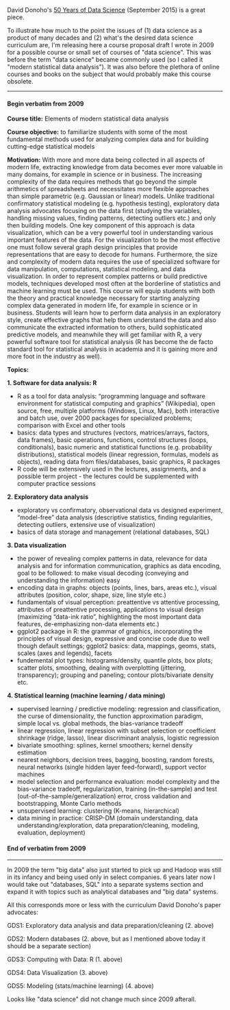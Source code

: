
David Donoho's [50 Years of Data Science](https://dl.dropboxusercontent.com/u/23421017/50YearsDataScience.pdf) 
(September 2015) is a great piece. 

To illustrate how much to the point the issues of 
(1) data science as a product of many decades and
(2) what's the desired data science curriculum 
are, I'm releasing here a course proposal draft I wrote in 2009 for a possible
course or small set of courses of "data science". This was before the term "data science" became commonly
used (so I called it "modern statistical data analysis"). It was also before the plethora of online 
courses and books on the subject that would probably make this course obsolete.

-----------------

#### Begin verbatim from 2009

**Course title:** Elements of modern statistical data analysis

**Course objective:** to familiarize students with some of the most fundamental methods used for analyzing complex data and for building cutting-edge statistical models

**Motivation:** With more and more data being collected in all aspects of modern life, extracting knowledge from data becomes ever more valuable in many domains, for example in science or in business. The increasing complexity of the data requires methods that go beyond the simple arithmetics of spreadsheets and necessitates more flexible approaches than simple parametric (e.g. Gaussian or linear) models. Unlike traditional confirmatory statistical modeling (e.g. hypothesis testing), exploratory data analysis advocates focusing on the data first (studying the variables, handling missing values, finding patterns, detecting outliers etc.) and only then building models. One key component of this approach is data visualization, which can be a very powerful tool in understanding various important features of the data. For the visualization to be the most effective one must follow several graph design principles that provide representations that are easy to decode for humans. Furthermore, the size and complexity of modern data requires the use of specialized software for data manipulation, computations, statistical modeling, and data visualization. In order to represent complex patterns or build predictive models, techniques developed most often at the borderline of statistics and machine learning must be used. This course will equip students with both the theory and practical knowledge necessary for starting analyzing complex data generated in modern life, for example in science or in business. Students will learn how to perform data analysis in an exploratory style, create effective graphs that help them understand the data and also communicate the extracted information to others, build sophisticated predictive models, and meanwhile they will get familiar with R, a very powerful software tool for statistical analysis (R has become the de facto standard tool for statistical analysis in academia and it is gaining more and more foot in the industry as well).

**Topics:**

**1. Software for data analysis: R**

- R as a tool for data analysis: “programming language and software environment for statistical computing and graphics” (Wikipedia), open source, free, multiple platforms (Windows, Linux, Mac), both interactive and batch use, over 2000 packages for specialized problems; comparison with Excel and other tools
- basics: data types and structures (vectors, matrices/arrays, factors, data frames), basic operations, functions, control structures (loops, conditionals), basic numeric and statistical functions (e.g. probability distributions), statistical models (linear regression, formulas, models as objects), reading data from files/databases, basic graphics, R packages
- R code will be extensively used in the lectures, assignments, and a possible term project - the lectures could be supplemented with computer practice sessions

**2. Exploratory data analysis**

- exploratory vs confirmatory, observational data vs designed experiment, “model-free” data analysis (descriptive statistics, finding regularities, detecting outliers, extensive use of visualization)
- basics of data storage and management (relational databases, SQL)

**3. Data visualization**

- the power of revealing complex patterns in data, relevance for data analysis and for information communication, graphics as data encoding, goal to be followed: to make visual decoding (conveying and understanding the information) easy
- encoding data in graphs: objects (points, lines, bars, areas etc.), visual attributes (position, color, shape, size, line style etc.)
- fundamentals of visual perception: preattentive vs attentive processing, attributes of preattentive processing, applications to visual design (maximizing “data-ink ratio”, highlighting the most important data features, de-emphasizing non-data elements etc.)
- ggplot2 package in R: the grammar of graphics, incorporating the principles of visual design, expressive and concise code due to well though default settings; ggplot2 basics: data, mappings, geoms, stats, scales (axes and legends), facets
- fundemental plot types: histograms/density, quantile plots, box plots; scatter plots, smoothing, dealing with overplotting (jittering, transparency); grouping and paneling; contour plots/bivariate density etc.

**4. Statistical learning (machine learning / data mining)**

- supervised learning / predictive modeling: regression and classification, the curse of dimensionality, the function approximation paradigm, simple local vs. global methods, the bias-variance tradeoff
- linear regression, linear regression with subset selection or coefficient shrinkage (ridge, lasso), linear discriminant analysis, logistic regression
- bivariate smoothing: splines, kernel smoothers; kernel density estimation
- nearest neighbors, decision trees, bagging, boosting, random forests, neural networks (single hidden layer feed-forward), support vector machines
- model selection and performance evaluation: model complexity and the bias-variance tradeoff, regularization, training (in-the-sample) and test (out-of-the-sample/generalization) error, cross validation and bootstrapping, Monte Carlo methods
- unsupervised learning: clustering (K-means, hierarchical)
- data mining in practice: CRISP-DM (domain understanding, data understanding/exploration, data preparation/cleaning, modeling, evaluation, deployment)

#### End of verbatim from 2009

-----------------


In 2009 the term "big data" also just started to pick up and Hadoop was still in its
infancy and being used only in select companies. 6 years later now I would take out 
"databases, SQL" into a separate systems section and expand it with topics such as
analytical databases and "big data" systems.

All this corresponds more or less with the curriculum David Donoho's paper advocates:

GDS1: Exploratory data analysis and data preparation/cleaning (2. above)

GDS2: Modern databases (2. above, but as I mentioned above today it should be a
separate section)

GDS3: Computing with Data: R (1. above)

GDS4: Data Visualization (3. above)

GDS5: Modeling (stats/machine learning) (4. above)

Looks like "data science" did not change much since 2009 afterall.

